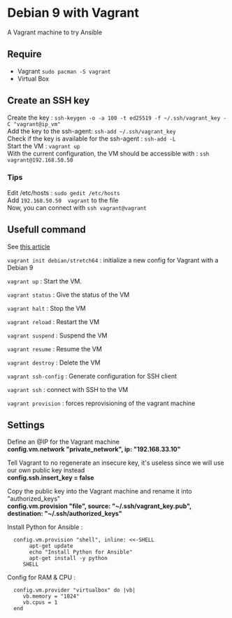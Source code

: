 # Debian 9 with Vagrant 
A Vagrant machine to try Ansible

## Require
- Vagrant ```sudo pacman -S vagrant```
- Virtual Box 

## Create an SSH key
Create the key : ```ssh-keygen -o -a 100 -t ed25519 -f ~/.ssh/vagrant_key -C "vagrant@ip_vm"```  
Add the key to the ssh-agent: ```ssh-add ~/.ssh/vagrant_key```  
Check if the key is available for the ssh-agent : ```ssh-add -L```  
Start the VM : ```vagrant up```  
With the current configuration, the VM should be accessible with : ```ssh vagrant@192.168.50.50```

### Tips
Edit /etc/hosts : ```sudo gedit /etc/hosts```  
Add  ```192.168.50.50  vagrant``` to the file  
Now, you can connect with ```ssh vagrant@vagrant```

## Usefull command
See [this article](https://blog.sleeplessbeastie.eu/2016/08/01/how-to-get-started-with-vagrant/)

```vagrant init debian/stretch64``` : initialize a new config for Vagrant with a Debian 9

```vagrant up``` : Start the VM. 

```vagrant status``` : Give the status of the VM

```vagrant halt``` : Stop the VM

```vagrant reload``` : Restart the VM

```vagrant suspend``` : Suspend the VM

```vagrant resume``` : Resume the VM

```vagrant destroy``` : Delete the VM

```vagrant ssh-config``` : Generate configuration for SSH client

```vagrant ssh``` : connect with SSH to the VM

```vagrant provision``` : forces reprovisioning of the vagrant machine

## Settings

Define an @IP for the Vagrant machine  
**config.vm.network "private_network", ip: "192.168.33.10"** 

Tell Vagrant to no regenerate an insecure key, it's useless since we will use our own public key instead  
**config.ssh.insert_key = false**

Copy the public key into the Vagrant machine and rename it into "authorized_keys"  
**config.vm.provision "file", source: "~/.ssh/vagrant_key.pub", destination: "~/.ssh/authorized_keys"**

Install Python for Ansible : 
  ```
    config.vm.provision "shell", inline: <<-SHELL
         apt-get update
         echo "Install Python for Ansible"
         apt-get install -y python
       SHELL
  ```

Config for RAM & CPU :
```aidl
  config.vm.provider "virtualbox" do |vb|
     vb.memory = "1024"
     vb.cpus = 1
  end
```
